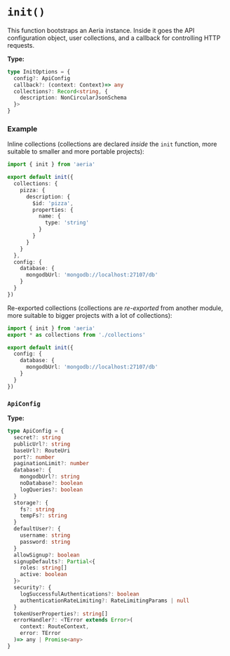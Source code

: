 # `init()`

This function bootstraps an Aeria instance. Inside it goes the API configuration object, user collections, and a callback for controlling HTTP requests.

**Type:**

```typescript
type InitOptions = {
  config?: ApiConfig
  callback?: (context: Context)=> any
  collections?: Record<string, {
    description: NonCircularJsonSchema
  }>
}
```

### Example

Inline collections (collections are declared *inside* the `init` function, more suitable to smaller and more portable projects):

```typescript
import { init } from 'aeria'

export default init({
  collections: {
    pizza: {
      description: {
        $id: 'pizza',
        properties: {
          name: {
            type: 'string'
          }
        }
      }
    }
  },
  config: {
    database: {
      mongodbUrl: 'mongodb://localhost:27107/db'
    }
  }
})
```

Re-exported collections (collections are *re-exported* from another module, more suitable to bigger projects with a lot of collections):

```typescript
import { init } from 'aeria'
export * as collections from './collections'

export default init({
  config: {
    database: {
      mongodbUrl: 'mongodb://localhost:27107/db'
    }
  }
})
```


### `ApiConfig`

**Type:**

```typescript
type ApiConfig = {
  secret?: string
  publicUrl?: string
  baseUrl?: RouteUri
  port?: number
  paginationLimit?: number
  database?: {
    mongodbUrl?: string
    noDatabase?: boolean
    logQueries?: boolean
  }
  storage?: {
    fs?: string
    tempFs?: string
  }
  defaultUser?: {
    username: string
    password: string
  }
  allowSignup?: boolean
  signupDefaults?: Partial<{
    roles: string[]
    active: boolean
  }>
  security?: {
    logSuccessfulAuthentications?: boolean
    authenticationRateLimiting?: RateLimitingParams | null
  }
  tokenUserProperties?: string[]
  errorHandler?: <TError extends Error>(
    context: RouteContext,
    error: TError
  )=> any | Promise<any>
}

```
